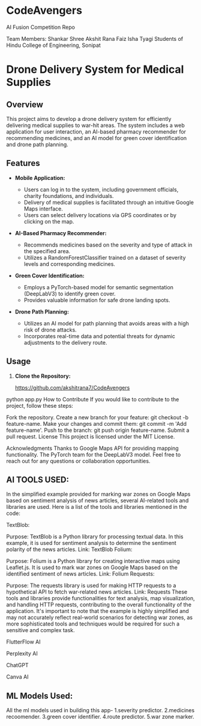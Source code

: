 # CodeAvengers
AI Fusion Competition Repo

Team Members:
Shankar Shree
Akshit Rana
Faiz
Isha Tyagi 
Students of Hindu College of Engineering, Sonipat

# Drone Delivery System for Medical Supplies

## Overview

This project aims to develop a drone delivery system for efficiently delivering medical supplies to war-hit areas. The system includes a web application for user interaction, an AI-based pharmacy recommender for recommending medicines, and an AI model for green cover identification and drone path planning.

## Features

- **Mobile Application:**
  - Users can log in to the system, including government officials, charity foundations, and individuals.
  - Delivery of medical supplies is facilitated through an intuitive Google Maps interface.
  - Users can select delivery locations via GPS coordinates or by clicking on the map.

- **AI-Based Pharmacy Recommender:**
  - Recommends medicines based on the severity and type of attack in the specified area.
  - Utilizes a RandomForestClassifier trained on a dataset of severity levels and corresponding medicines.

- **Green Cover Identification:**
  - Employs a PyTorch-based model for semantic segmentation (DeepLabV3) to identify green cover.
  - Provides valuable information for safe drone landing spots.

- **Drone Path Planning:**
  - Utilizes an AI model for path planning that avoids areas with a high risk of drone attacks.
  - Incorporates real-time data and potential threats for dynamic adjustments to the delivery route.

## Usage

1. **Clone the Repository:**

   https://github.com/akshitrana7/CodeAvengers


python app.py
How to Contribute
If you would like to contribute to the project, follow these steps:

Fork the repository.
Create a new branch for your feature: git checkout -b feature-name.
Make your changes and commit them: git commit -m 'Add feature-name'.
Push to the branch: git push origin feature-name.
Submit a pull request.
License
This project is licensed under the MIT License.

Acknowledgments
Thanks to Google Maps API for providing mapping functionality.
The PyTorch team for the DeepLabV3 model.
Feel free to reach out for any questions or collaboration opportunities.




## AI TOOLS USED:
In the simplified example provided for marking war zones on Google Maps based on sentiment analysis of news articles, several AI-related tools and libraries are used. Here is a list of the tools and libraries mentioned in the code:

TextBlob:

Purpose: TextBlob is a Python library for processing textual data. In this example, it is used for sentiment analysis to determine the sentiment polarity of the news articles.
Link: TextBlob
Folium:

Purpose: Folium is a Python library for creating interactive maps using Leaflet.js. It is used to mark war zones on Google Maps based on the identified sentiment of news articles.
Link: Folium
Requests:

Purpose: The requests library is used for making HTTP requests to a hypothetical API to fetch war-related news articles.
Link: Requests
These tools and libraries provide functionalities for text analysis, map visualization, and handling HTTP requests, contributing to the overall functionality of the application. It's important to note that the example is highly simplified and may not accurately reflect real-world scenarios for detecting war zones, as more sophisticated tools and techniques would be required for such a sensitive and complex task.


FlutterFlow AI

Perplexity AI

ChatGPT

Canva AI

## ML Models Used:

All the ml models used in building this app-
1.severity predictor.
2.medicines recoomender.
3.green cover identifier.
4.route predictor.
5.war zone marker.


